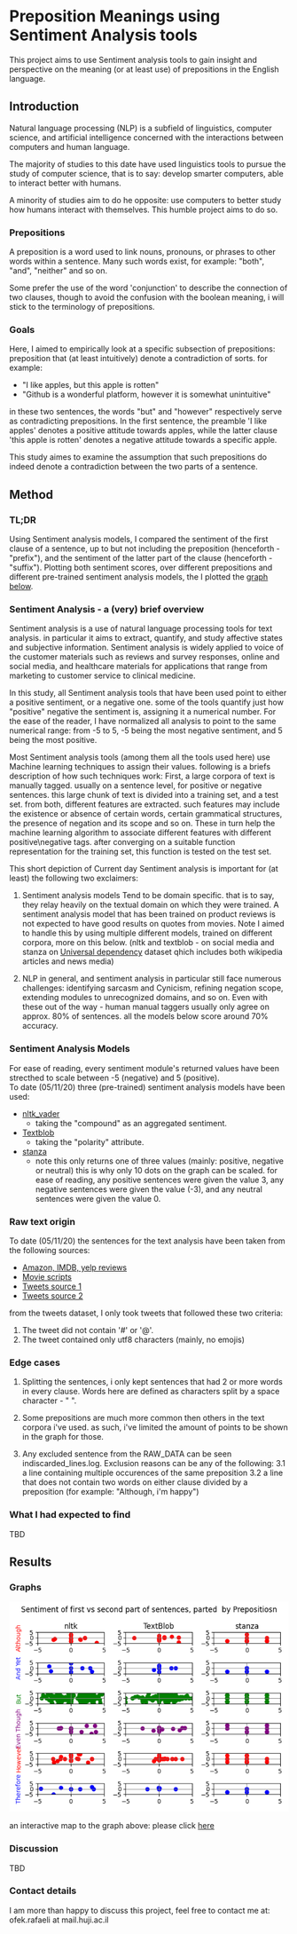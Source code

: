 # Preposition Meanings using Sentiment Analysis tools
This project aims to use Sentiment analysis tools to gain insight and perspective on the meaning (or at least use) of prepositions in the English language. 

## Introduction
Natural language processing (NLP) is a subfield of linguistics, computer science, and artificial intelligence concerned with the interactions between computers and human language.

The majority of studies to this date have used linguistics tools to pursue the study of computer science, that is to say: develop smarter computers, able to interact better with humans.

A minority of studies aim to do he opposite: use computers to better study how humans interact with themselves. This humble project aims to do so.   

### Prepositions
A preposition is a word used to link nouns, pronouns, or phrases to other words within a sentence. Many such words exist, for example: "both", "and", "neither" and so on.

Some prefer the use of the word 'conjunction' to  describe the  connection of two  clauses, though to avoid the confusion with the boolean meaning, i will stick to the  terminology of prepositions.

### Goals
Here, I aimed to empirically look at a specific subsection of prepositions: preposition that (at least intuitively) denote a contradiction of sorts. for example:

- "I like apples, but this apple is rotten"
- "Github is a wonderful platform, however it is somewhat unintuitive"

in these two sentences, the words "but" and "however" respectively serve as contradicting prepositions. 
In the first sentence, the preamble 'I like apples' denotes a positive attitude towards apples, while the latter clause 'this apple is rotten' denotes a negative attitude towards a specific apple.      

This study aimes to examine the assumption that such prepositions do indeed denote a contradiction between the two parts of a sentence. 

## Method

### TL;DR 
Using Sentiment analysis models, I compared the sentiment of the first clause of a sentence, up to but not including the preposition (henceforth - "prefix"), and the sentiment of the latter part of the clause (henceforth - "suffix"). Plotting both sentiment scores, over different prepositions and different pre-trained sentiment analysis models, the I plotted the [graph below](###Graphs).     

### Sentiment Analysis - a (very) brief overview
Sentiment analysis is a use of natural language processing tools for text analysis. in particular it aims to extract, quantify, and study affective states and subjective information. 
Sentiment analysis is widely applied to voice of the customer materials such as reviews and survey responses, online and social media, and healthcare materials for applications that range from marketing to customer service to clinical medicine.

In this study, all Sentiment analysis tools that have been used point to either a positive sentiment, 
or a negative one. some of the tools quantify just how "positive" negative the sentiment is, assigning it a numerical number. For the ease of the reader, 
I have normalized all analysis to point to the same numerical range: from -5 to 5, -5 being the most negative sentiment, and 5 being the most positive.

Most Sentiment analysis tools (among them all the tools used here) use Machine learning techniques to assign their values. following is a briefs description of how such techniques work:
First, a large corpora of text is manually tagged. usually on a sentence level, for positive or negative sentences. 
this large chunk of text is divided into a training set, and a test set. from both, different features are extracted. such features may include the existence or absence of certain words, certain grammatical structures, the presence of negation and  its scope and so on. 
These in turn help the machine learning algorithm to associate different features with different positive\negative tags.
after converging on a suitable function representation for the training set, this function is tested on the test set. 

This short depiction of Current day Sentiment analysis is important for (at least) the following two exclaimers:
1. Sentiment analysis models Tend to be domain specific. that is to say, they relay heavily on the textual domain on which they were trained. 
A sentiment analysis model that has been trained on product reviews is not expected to have good results on quotes from movies. 
Note I aimed to handle this by using multiple different models, trained on different corpora, more on this below.
(nltk  and textblob - on social media and stanza on [Universal dependency](https://universaldependencies.org/) dataset qhich includes both wikipedia articles and news media)

2. NLP in general, and sentiment analysis in particular still face numerous challenges: identifying sarcasm and Cynicism, refining negation scope, extending modules to unrecognized domains, and so on. 
Even with these out of the way - human manual taggers usually only agree on approx. 80% of sentences. all the models below score around 70% accuracy.  

### Sentiment Analysis Models
For ease of reading, every sentiment module's returned values have been 
strecthed to scale between -5 (negative) and 5 (positive).  
To date (05/11/20) three (pre-trained) sentiment analysis models have been used:
-	[nltk_vader](https://www.nltk.org/_modules/nltk/sentiment/vader.html)
    - taking the "compound" as an aggregated sentiment. 
-	[Textblob](https://textblob.readthedocs.io/en/dev/quickstart.html#sentiment-analysis)
    - taking the "polarity" attribute.
-	[stanza](https://stanfordnlp.github.io/stanza/sentiment.html) 
    - note this only returns one of three values (mainly: positive, negative or neutral)
    this is why only 10 dots on the graph can be scaled. for ease of reading, 
    any positive sentences were given the value 3, any negative sentences were given the value (-3), 
    and any neutral sentences were given the value 0. 

###  Raw text origin
To date (05/11/20) the sentences for the text analysis have been taken from the following sources: 
-	[Amazon, IMDB, yelp reviews](https://github.com/microsoft/ML-Server-PythonSamples/tree/master/microsoftml/202/data/sentiment_analysis) 
-	[Movie scripts](http://www.cs.cornell.edu/~cristian/Cornell_Movie-Dialogs_Corpus.html) 
-	[Tweets source 1](https://raw.githubusercontent.com/sharmaroshan/Twitter-Sentiment-Analysis/master/test_tweets.csv) 
-	[Tweets source 2](https://raw.githubusercontent.com/sharmaroshan/Twitter-Sentiment-Analysis/master/train_tweet.csv) 

from the tweets dataset, I only took tweets that followed these two criteria: 

1.	The tweet did not contain '#' or '@'.
2.	The tweet contained only utf8 characters (mainly, no emojis)

### Edge cases
1. Splitting the sentences, i only kept sentences that had 2 or more words in every clause. Words here are defined as characters split by a space character - " ". 

2. Some prepositions are much more common then others in the text corpora i've used. as such, i've limited the amount of points to be shown in the graph for those.

3. Any excluded sentence from the RAW_DATA can be seen indiscarded_lines.log. Exclusion reasons can be any of the following:
  3.1 a line containing multiple occurences of the same preposition
  3.2 a line that does not contain two words on either clause divided by a preposition (for example: "Although, i'm happy")

### What I had expected to find

TBD

## Results 

### Graphs
![Image of all graphs](preposition_Sentiment_graphs.png?raw=true "Image of all graphs")

an interactive map to the graph above: please click [here](https://htmlpreview.github.io/?https://github.com/ofekraf/Sentiment_Analysis_Preposition/blob/master/preposition_Sentiment_graphs.html)


### Discussion
TBD

### Contact details

I am more than happy to discuss this project, feel free to contact me at:
ofek.rafaeli at mail.huji.ac.il
